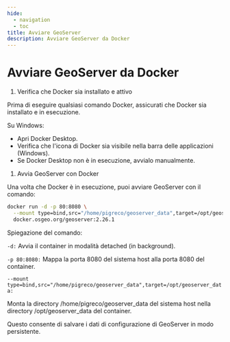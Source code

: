 ```yaml
---
hide:
  - navigation
  - toc
title: Avviare GeoServer
description: Avviare GeoServer da Docker
---
```


# Avviare GeoServer da Docker

1. Verifica che Docker sia installato e attivo

Prima di eseguire qualsiasi comando Docker, assicurati che Docker sia installato e in esecuzione.

Su Windows:

- Apri Docker Desktop.
- Verifica che l'icona di Docker sia visibile nella barra delle applicazioni (Windows).
- Se Docker Desktop non è in esecuzione, avvialo manualmente.

1. Avvia GeoServer con Docker
   
Una volta che Docker è in esecuzione, puoi avviare GeoServer con il comando:

```bash
docker run -d -p 80:8080 \
  --mount type=bind,src="/home/pigreco/geoserver_data",target=/opt/geoserver_data \
  docker.osgeo.org/geoserver:2.26.1
```

Spiegazione del comando:

`-d:` Avvia il container in modalità detached (in background).

`-p 80:8080:` Mappa la porta 8080 del sistema host alla porta 8080 del container.

`--mount type=bind,src="/home/pigreco/geoserver_data",target=/opt/geoserver_data:`

Monta la directory /home/pigreco/geoserver_data del sistema host nella directory /opt/geoserver_data del container.

Questo consente di salvare i dati di configurazione di GeoServer in modo persistente.
